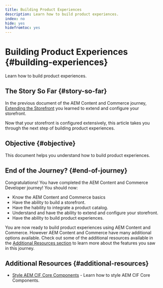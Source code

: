 ```yaml
---
title: Building Product Experiences
description: Learn how to build product experiences.
index: no
hide: yes
hidefromtoc: yes
---
```

# Building Product Experiences {#building-experiences}

Learn how to build product experiences.

## The Story So Far {#story-so-far}

In the previous document of the AEM Content and Commerce journey, [Extending the Storefront](extending-storefront.md) you learned to extend and configure your storefront.

Now that your storefront is configured extensively, this article takes you through the next step of building product experiences.

## Objective {#objective}

This document helps you understand how to build product experiences.




## End of the Journey? {#end-of-journey}

Congratulations! You have completed the AEM Content and Commerce Developer journey! You should now:

* Know the AEM Content and Commerce basics
* Have the ability to build a storefront.
* Have the hability to integrate a product catalog.
* Understand and have the ability to extend and configure your storefront.
* Have the ability to build product experiences.

You are now ready to build product experiences using AEM Content and Commerce. However AEM Content and Commerce have many additional options available. Check out some of the additional resources available in the [Additional Resources section](#additional-resources) to learn more about the features you saw in this journey.

## Additional Resources {#additional-resources}

* [Style AEM CIF Core Components](/help/commerce-cloud/customizing/style-cif-component.md) - Learn how to style AEM CIF Core Components.
